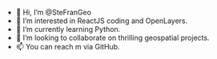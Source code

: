 - 👋 Hi, I’m @SteFranGeo
- 👀 I’m interested in ReactJS coding and OpenLayers.
- 🌱 I’m currently learning Python.
- 💞️ I’m looking to collaborate on thrilling geospatial projects.
- 📫 You can reach m via GitHub.

<!---
SteFranGeo/SteFranGeo is a ✨ special ✨ repository because its `README.md` (this file) appears on your GitHub profile.
You can click the Preview link to take a look at your changes.
--->
